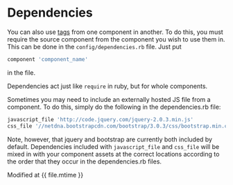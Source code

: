# Dependencies

You can also use [tags](#tags) from one component in another.  To do this, you must require the source component from the component you wish to use them in.  This can be done in the ```config/dependencies.rb``` file.  Just put

```ruby
component 'component_name'
```

in the file.

Dependencies act just like ```require``` in ruby, but for whole components.

Sometimes you may need to include an externally hosted JS file from a component.  To do this, simply do the following in the dependencies.rb file:

```ruby
javascript_file 'http://code.jquery.com/jquery-2.0.3.min.js'
css_file '//netdna.bootstrapcdn.com/bootstrap/3.0.3/css/bootstrap.min.css'
```

Note, however, that jquery and bootstrap are currently both included by default.  Dependencies included with ```javascript_file``` and ```css_file``` will be mixed in with your component assets at the correct locations according to the order that they occur in the dependencies.rb files.

Modified at {{ file.mtime }}
